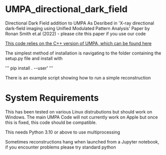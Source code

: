 # UMPA_directional_dark_field

Directional Dark Field addition to UMPA
As Desribed in 'X-ray directional dark-field imaging using Unified Modulated Pattern Analysis' Paper by Ronan Smith et.al (2022) - please cite this paper if you use our code

[This code relies on the C++ version of UMPA, which can be found here](https://github.com/optimato/UMPA)

The simplest method of installation is navigating to the folder containing the setup.py file and install with 

'''
pip install . --user'
'''

There is an example script showing how to run a simple reconstruction

# System Requirements

This has been tested on various Linux distrubutions but should work on Windows. The main UMPA Code will not currently work on Apple but once this is fixed, this code should be compatible.

This needs Python 3.10 or above to use multiprocessing

Sometimes reconstructions hang when launched from a Jupyter notebook, if you encounter problems please try standard python


